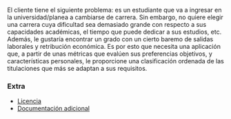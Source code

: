 El cliente tiene el siguiente problema: es un estudiante que va a ingresar en la universidad/planea a cambiarse de carrera. Sin embargo, no quiere elegir una carrera cuya dificultad sea demasiado grande con respecto a sus capacidades académicas, el tiempo que puede dedicar a sus estudios, etc. Además, le gustaría encontrar un grado con un cierto baremo de salidas laborales y retribución económica. Es por esto que necesita una aplicación que, a partir de unas métricas que evalúen sus preferencias objetivos, y características personales, le proporcione una clasificación ordenada de las titulaciones que más se adaptan a sus requisitos.

### Extra
- [Licencia](LICENSE)
- [Documentación adicional](documentacion_adicional)
